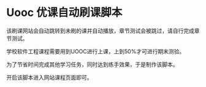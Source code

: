# Uooc 优课自动刷课脚本

该刷课网站会自动跳转到未刷的课并自动播放，章节测试会被跳过，请自行完成章节测试。

学校软件工程课程需要用到UOOC进行上课，上到50%才可进行期末测验。

为了节省时间完成其他学习任务，同时达到练手效果，于是制作该脚本。

开启该脚本进入网站课程页面即可。
